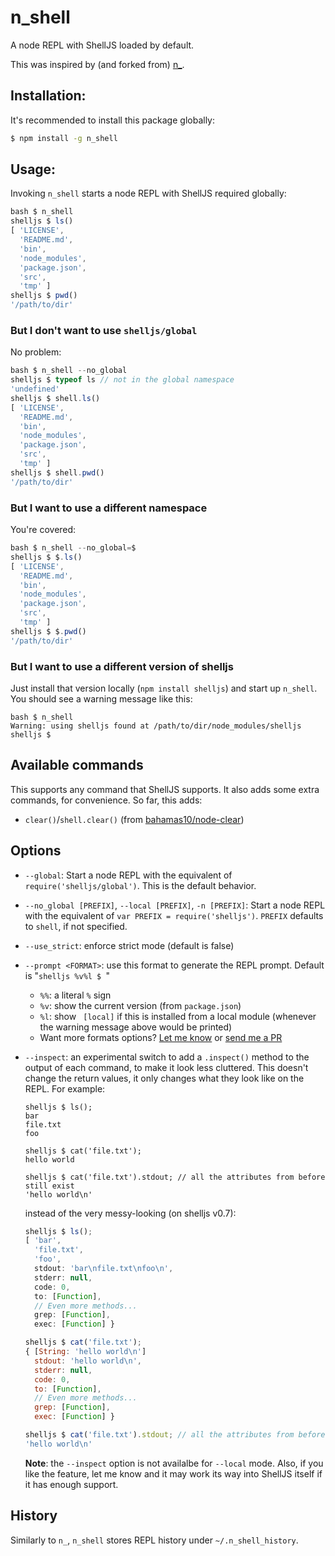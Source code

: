 # n_shell

A node REPL with ShellJS loaded by default.

This was inspired by (and forked from) [n\_](https://github.com/borisdiakur/n_).

## Installation:

It's recommended to install this package globally:

```Bash
$ npm install -g n_shell
```

## Usage:

Invoking `n_shell` starts a node REPL with ShellJS required globally:

```javascript
bash $ n_shell
shelljs $ ls()
[ 'LICENSE',
  'README.md',
  'bin',
  'node_modules',
  'package.json',
  'src',
  'tmp' ]
shelljs $ pwd()
'/path/to/dir'
```

### But I don't want to use `shelljs/global`

No problem:

```javascript
bash $ n_shell --no_global
shelljs $ typeof ls // not in the global namespace
'undefined'
shelljs $ shell.ls()
[ 'LICENSE',
  'README.md',
  'bin',
  'node_modules',
  'package.json',
  'src',
  'tmp' ]
shelljs $ shell.pwd()
'/path/to/dir'
```

### But I want to use a different namespace

You're covered:

```javascript
bash $ n_shell --no_global=$
shelljs $ $.ls()
[ 'LICENSE',
  'README.md',
  'bin',
  'node_modules',
  'package.json',
  'src',
  'tmp' ]
shelljs $ $.pwd()
'/path/to/dir'
```

### But I want to use a different version of shelljs

Just install that version locally (`npm install shelljs`) and start up
`n_shell`. You should see a warning message like this:

```
bash $ n_shell
Warning: using shelljs found at /path/to/dir/node_modules/shelljs
shelljs $
```

## Available commands

This supports any command that ShellJS supports. It also adds some extra
commands, for convenience. So far, this adds:

 - `clear()`/`shell.clear()` (from
   [bahamas10/node-clear](https://github.com/bahamas10/node-clear))

## Options

 - `--global`: Start a node REPL with the equivalent of
   `require('shelljs/global')`. This is the default behavior.
 - `--no_global [PREFIX]`, `--local [PREFIX]`, `-n [PREFIX]`: Start a node REPL
   with the equivalent of `var PREFIX = require('shelljs')`. `PREFIX` defaults
   to `shell`, if not specified.
 - `--use_strict`: enforce strict mode (default is false)
 - `--prompt <FORMAT>`: use this format to generate the REPL prompt. Default is
   "`shelljs %v%l $ `"
    - `%%`: a literal `%` sign
    - `%v`: show the current version (from `package.json`)
    - `%l`: show ` [local]` if this is installed from a local module (whenever
      the warning message above would be printed)
    - Want more formats options? [Let me
      know](https://github.com/nfischer/n_shell/issues/new) or [send me a
      PR](https://github.com/nfischer/n_shell/compare)
 - `--inspect`: an experimental switch to add a `.inspect()` method to the
    output of each command, to make it look less cluttered. This doesn't change
    the return values, it only changes what they look like on the REPL. For
    example:

    ```
    shelljs $ ls();
    bar
    file.txt
    foo

    shelljs $ cat('file.txt');
    hello world

    shelljs $ cat('file.txt').stdout; // all the attributes from before still exist
    'hello world\n'
    ```

    instead of the very messy-looking (on shelljs v0.7):

    ```javascript
    shelljs $ ls();
    [ 'bar',
      'file.txt',
      'foo',
      stdout: 'bar\nfile.txt\nfoo\n',
      stderr: null,
      code: 0,
      to: [Function],
      // Even more methods...
      grep: [Function],
      exec: [Function] }

    shelljs $ cat('file.txt');
    { [String: 'hello world\n']
      stdout: 'hello world\n',
      stderr: null,
      code: 0,
      to: [Function],
      // Even more methods...
      grep: [Function],
      exec: [Function] }

    shelljs $ cat('file.txt').stdout; // all the attributes from before still exist
    'hello world\n'
    ```

    **Note**: the `--inspect` option is not availalbe for `--local` mode. Also,
    if you like the feature, let me know and it may work its way into ShellJS
    itself if it has enough support.

## History

Similarly to `n_`, `n_shell` stores REPL history under `~/.n_shell_history`.
